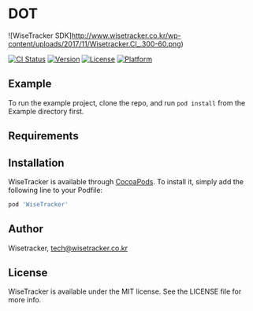 # DOT 
![WiseTracker SDK]http://www.wisetracker.co.kr/wp-content/uploads/2017/11/Wisetracker.CI_.300-60.png)

[![CI Status](https://img.shields.io/travis/WoncheolHeo/WiseTracker.svg?style=flat)](https://travis-ci.org/WoncheolHeo/UploadTestSample)
[![Version](https://img.shields.io/cocoapods/v/WiseTracker.svg?style=flat)](https://cocoapods.org/pods/WiseTracker)
[![License](https://img.shields.io/cocoapods/l/WiseTracker.svg?style=flat)](https://cocoapods.org/pods/WiseTracker)
[![Platform](https://img.shields.io/cocoapods/p/WiseTracker.svg?style=flat)](https://cocoapods.org/pods/WiseTracker)

## Example

To run the example project, clone the repo, and run `pod install` from the Example directory first.

## Requirements

## Installation

WiseTracker is available through [CocoaPods](https://cocoapods.org). To install
it, simply add the following line to your Podfile:

```ruby
pod 'WiseTracker'
```

## Author

Wisetracker, tech@wisetracker.co.kr

## License

WiseTracker is available under the MIT license. See the LICENSE file for more info.
